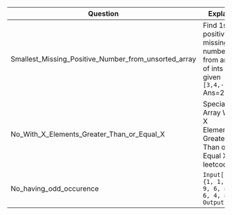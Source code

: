 |Question|Explain|
|---|---|
|Smallest_Missing_Positive_Number_from_unsorted_array | Find 1st positive missing number from array of ints is given `[3,4,-1,1]` Ans=2 |
|No_With_X_Elements_Greater_Than_or_Equal_X | Special Array With X Elements Greater Than or Equal X leetcode|
|No_having_odd_occurence|`Input[]={1, 1, 4, 9, 6, 8, 6, 4, 8 }, Output: 9`|



